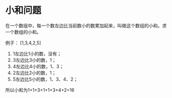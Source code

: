 # 小和问题

在一个数组中，每一个数左边比当前数小的数累加起来，叫做这个数组的小和。求一个数组的小和。

例子：
[1,3,4,2,5]

1. 1左边比1小的数，没有；
2. 3左边比3小的数，1；
3. 4左边比4小的数，1、3；
4. 2左边比2小的数，1；
5. 5左边比5小的数，1、3、4、2；

所以小和为1+1+3+1+1+3+4+2=16